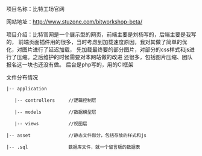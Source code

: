 项目名称：比特工场官网

网站地址：http://www.stuzone.com/bitworkshop-beta/

项目介绍：比特官网是一个展示型的网页，前端主要是刘杨写的，后端主要是我写的，
    前端页面插件用的很多，当时考虑到加载速度原因，我对其做了简单的优化，对图片进行了延迟加载，
    先加载最终要的部分图片，对部分的css样式和js进行了压缩。之后维护的时候需要对本网站做的改进
    还很多，包括图片压缩、团队报名这一块也还没有做。
    后台是php写的，用的CI框架

文件分布情况
    
    |-- application

       |-- controllers     //逻辑控制层 

       |-- models          //数据模型层

       |-- views           //视图层

    |-- asset              //静态文件部分，包括存放的样式和js

    |-- .sql               数据库文件，就一个留言板的数据表